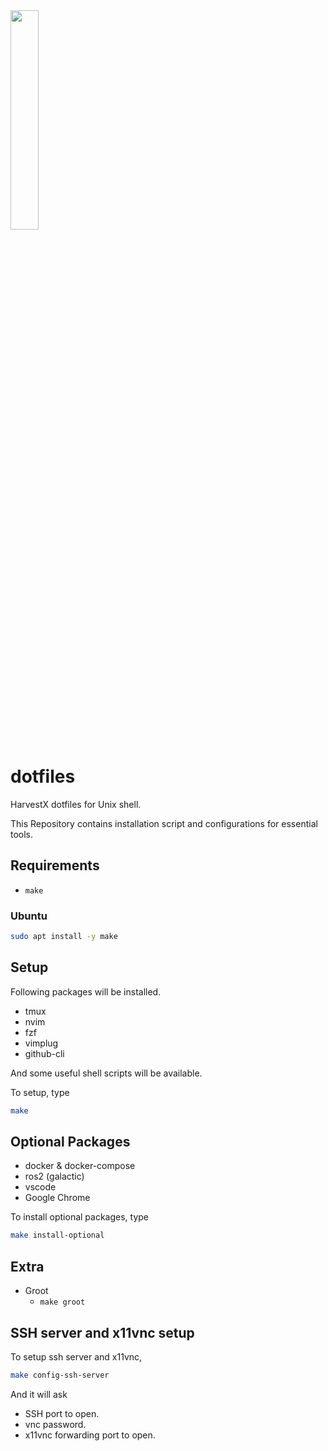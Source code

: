 <img src="https://harvestx.jp/img/logo-red.svg" width="30%">


# dotfiles
HarvestX dotfiles for Unix shell.

This Repository contains installation script and configurations for essential tools.

## Requirements
- `make`

### Ubuntu
```bash
sudo apt install -y make
```

## Setup
Following packages will be installed.

- tmux
- nvim
- fzf
- vimplug
- github-cli

And some useful shell scripts will be available.

To setup, type
```bash
make
```

## Optional Packages
- docker & docker-compose
- ros2 (galactic)
- vscode
- Google Chrome

To install optional packages, type
```bash
make install-optional
```

## Extra
- Groot
  - `make groot`


## SSH server and x11vnc setup
To setup ssh server and x11vnc,
```bash
make config-ssh-server
```
And it will ask
- SSH port to open.
- vnc password.
- x11vnc forwarding port to open.

